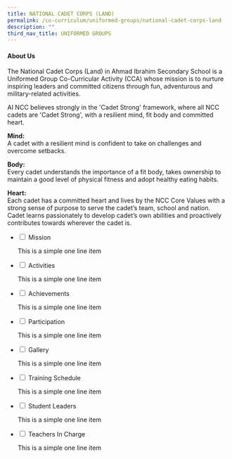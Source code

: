 ```yaml
---
title: NATIONAL CADET CORPS (LAND)
permalink: /co-curriculum/uniformed-groups/national-cadet-corps-land
description: ""
third_nav_title: UNIFORMED GROUPS
---
```

<h4><strong>About Us</strong></h4>
<p>The National Cadet Corps (Land) in Ahmad Ibrahim Secondary School is a Uniformed Group Co-Curricular Activity (CCA) whose mission is to nurture inspiring leaders and committed citizens through fun, adventurous and military-related activities.</p>
<p>AI NCC believes strongly in the 'Cadet Strong' framework, where all NCC cadets are 'Cadet Strong', with a resilient mind, fit body and committed heart.</p>
<p><strong>Mind:<br /></strong>A cadet with a resilient mind is confident to take on challenges and overcome setbacks.</p>
<p><strong>Body:<br /></strong>Every cadet understands the importance of a fit body, takes ownership to maintain a good level of physical fitness and adopt healthy eating habits.</p>
<p><strong>Heart:<br /></strong>Each cadet has a committed heart and lives by the NCC Core Values with a strong sense of purpose to serve the cadet&rsquo;s team, school and nation. Cadet learns passionately to develop cadet&rsquo;s own abilities and proactively contributes towards wherever the cadet is.</p>
<ul class="jekyllcodex_accordion">
<li><input id="accordion1" type="checkbox" /> <label for="accordion1">Mission</label>
<div>
<p>This is a simple one line item</p>
</div>
</li>
<li><input id="accordion2" type="checkbox" /> <label for="accordion2">Activities</label>
<div>
<p>This is a simple one line item</p>
</div>
</li>
<li><input id="accordion3" type="checkbox" /> <label for="accordion3">Achievements</label>
<div>
<p>This is a simple one line item</p>
</div>
</li>
<li><input id="accordion4" type="checkbox" /> <label for="accordion4">Participation</label>
<div>
<p>This is a simple one line item</p>
</div>
</li>
<li><input id="accordion5" type="checkbox" /> <label for="accordion5">Gallery</label>
<div>
<p>This is a simple one line item</p>
</div>
</li>
<li><input id="accordion6" type="checkbox" /> <label for="accordion6">Training Schedule</label>
<div>
<p>This is a simple one line item</p>
</div>
</li>
<li><input id="accordion7" type="checkbox" /> <label for="accordion7">Student Leaders</label>
<div>
<p>This is a simple one line item</p>
</div>
</li>
<li><input id="accordion8" type="checkbox" /> <label for="accordion8">Teachers In Charge</label>
<div>
<p>This is a simple one line item</p>
</div>
</li>
</ul>